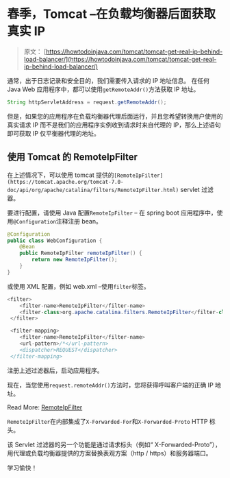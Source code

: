 # 春季，Tomcat –在负载均衡器后面获取真实 IP

> 原文： [https://howtodoinjava.com/tomcat/tomcat-get-real-ip-behind-load-balancer/](https://howtodoinjava.com/tomcat/tomcat-get-real-ip-behind-load-balancer/)

通常，出于日志记录和安全目的，我们需要传入请求的 IP 地址信息。 在任何 Java Web 应用程序中，都可以使用`getRemoteAddr()`方法获取 IP 地址。

```java
String httpServletAddress = request.getRemoteAddr();

```

但是，如果您的应用程序在负载均衡器代理后面运行，并且您希望转换用户使用的真实请求 IP 而不是我们的应用程序实例收到请求时来自代理的 IP，那么上述语句即可获取 IP 仅平衡器代理的地址。

## 使用 Tomcat 的 RemoteIpFilter

在上述情况下，可以使用 tomcat 提供的`[RemoteIpFilter](https://tomcat.apache.org/tomcat-7.0-doc/api/org/apache/catalina/filters/RemoteIpFilter.html)` servlet 过滤器。

要进行配置，请使用 Java 配置`RemoteIpFilter` – 在 spring boot 应用程序中，使用`@Configuration`注释注册 bean。

```java
@Configuration
public class WebConfiguration {
	@Bean
	public RemoteIpFilter remoteIpFilter() {
		return new RemoteIpFilter();
	}
}

```

或使用 XML 配置，例如 web.xml –使用`filter`标签。

```java
<filter>
    <filter-name>RemoteIpFilter</filter-name>
    <filter-class>org.apache.catalina.filters.RemoteIpFilter</filter-class>
 </filter>

 <filter-mapping>
    <filter-name>RemoteIpFilter</filter-name>
    <url-pattern>/*</url-pattern>
    <dispatcher>REQUEST</dispatcher>
 </filter-mapping>

```

注册上述过滤器后，启动应用程序。

现在，当您使用`request.remoteAddr()`方法时，您将获得呼叫客户端的正确 IP 地址。

Read More: [RemoteIpFilter](https://tomcat.apache.org/tomcat-7.0-doc/api/org/apache/catalina/filters/RemoteIpFilter.html)

`RemoteIpFilter`在内部集成了`X-Forwarded-For`和`X-Forwarded-Proto` HTTP 标头。

该 Servlet 过滤器的另一个功能是通过请求标头（例如“ X-Forwarded-Proto”），用代理或负载均衡器提供的方案替换表观方案（http / https）和服务器端口。

学习愉快！